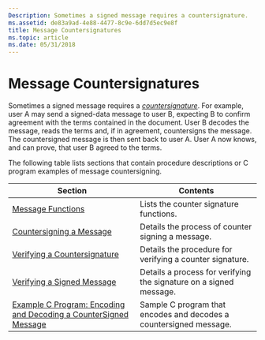 ```yaml
---
Description: Sometimes a signed message requires a countersignature.
ms.assetid: de83a9ad-4e88-4477-8c9e-6dd7d5ec9e8f
title: Message Countersignatures
ms.topic: article
ms.date: 05/31/2018
---
```


# Message Countersignatures

Sometimes a signed message requires a [*countersignature*](https://msdn.microsoft.com/en-us/library/ms721572(v=VS.85).aspx). For example, user A may send a signed-data message to user B, expecting B to confirm agreement with the terms contained in the document. User B decodes the message, reads the terms and, if in agreement, countersigns the message. The countersigned message is then sent back to user A. User A now knows, and can prove, that user B agreed to the terms.

The following table lists sections that contain procedure descriptions or C program examples of message countersigning.



| Section                                                                                                                                 | Contents                                                           |
|-----------------------------------------------------------------------------------------------------------------------------------------|--------------------------------------------------------------------|
| [Message Functions](cryptography-functions.md)                                                                       | Lists the counter signature functions.                             |
| [Countersigning a Message](countersigning-a-message.md)                                                                                | Details the process of counter signing a message.                  |
| [Verifying a Countersignature](verifying-a-countersignature.md)                                                                        | Details the procedure for verifying a counter signature.           |
| [Verifying a Signed Message](verifying-a-signed-message.md)                                                                            | Details a process for verifying the signature on a signed message. |
| [Example C Program: Encoding and Decoding a CounterSigned Message](example-c-program-encoding-and-decoding-a-countersigned-message.md) | Sample C program that encodes and decodes a countersigned message. |



 

 

 




